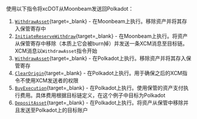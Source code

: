 使用以下指令将xcDOT从Moonbeam发送回Polkadot：

1. [`WithdrawAsset`](https://github.com/paritytech/xcm-format#withdrawasset){target=_blank} - 在Moonbeam上执行。移除资产并将其存入保管寄存中
2. [`InitiateReserveWithdraw`](https://github.com/paritytech/xcm-format#initiatereservewithdraw){target=_blank} - 在Moonbeam上执行。将资产从保管寄存中移除（本质上它会被burn掉）并发送一条XCM消息至目标链。XCM消息以`WithdrawAsset`指令开始
3. [`WithdrawAsset`](https://github.com/paritytech/xcm-format#withdrawasset){target=_blank} - 在Polkadot上执行。移除资产并将其存入保管寄存
4. [`ClearOrigin`](https://github.com/paritytech/xcm-format#clearorigin){target=_blank} - 在Polkadot上执行。用于确保之后的XCM指令不使用XCM发送者的权限
5. [`BuyExecution`](https://github.com/paritytech/xcm-format#buyexecution){target=_blank} - 在Polkadot上执行。使用保管的资产支付执行费用。具体费用根据目标链定义，在这个例子中目标为Polkadot
6. [`DepositAsset`](https://github.com/paritytech/xcm-format#depositasset){target=_blank} - 在Polkadot上执行。将资产从保管中移除并且发送至Polkadot上的目标账户
